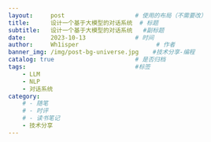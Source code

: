 ```yaml
---
layout:     post                    # 使用的布局（不需要改）
title:      设计一个基于大模型的对话系统	# 标题 
subtitle:   设计一个基于大模型的对话系统 	 #副标题
date:       2023-10-13              # 时间
author:     Wh1isper                      # 作者
banner_img: /img/post-bg-universe.jpg    #技术分享-编程
catalog: true                       # 是否归档
tags:                               #标签
    - LLM
    - NLP
    - 对话系统
category:
    # - 随笔
    # - 时评
    # - 读书笔记
    - 技术分享
---
```


